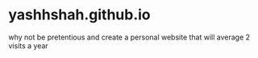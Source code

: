 # yashhshah.github.io
why not be pretentious and create a personal website that will average 2 visits a year
